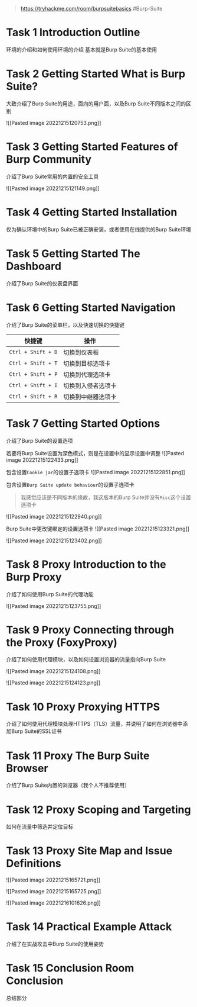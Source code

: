 > https://tryhackme.com/room/burpsuitebasics
> #Burp-Suite 
# Task 1 Introduction Outline

环境的介绍和如何使用环境的介绍
基本就是Burp Suite的基本使用

# Task 2 Getting Started What is Burp Suite?

大致介绍了Burp Suite的用途，面向的用户面，以及Burp Suite不同版本之间的区别

![[Pasted image 20221215120753.png]]

# Task 3 Getting Started Features of Burp Community

介绍了Burp Suite常用的内置的安全工具

![[Pasted image 20221215121149.png]]

# Task 4 Getting Started Installation

仅为确认环境中的Burp Suite已被正确安装，或者使用在线提供的Burp Suite环境

# Task 5 Getting Started The Dashboard

介绍了Burp Suite的仪表盘界面

# Task 6 Getting Started Navigation

介绍了Burp Suite的菜单栏，以及快速切换的快捷键

| 快捷键             | 操作               |
| ------------------ | ------------------ |
| `Ctrl + Shift + D` | 切换到仪表板       |
| `Ctrl + Shift + T` | 切换到目标选项卡   |
| `Ctrl + Shift + P` | 切换到代理选项卡   |
| `Ctrl + Shift + I` | 切换到入侵者选项卡 |
| `Ctrl + Shift + R` | 切换到中继器选项卡 |

# Task 7 Getting Started Options

介绍了Burp Suite的设置选项

若要将Burp Suite设置为深色模式，则是在设置中的显示设置中调整
![[Pasted image 20221215122433.png]]

包含设置`Cookie jar`的设置子选项卡
![[Pasted image 20221215122851.png]]

包含设置`Burp Suite update behaviour`的设置子选项卡
>我感觉应该是不同版本的缘故，我这版本的Burp Suite并没有`Misc`这个设置选项卡

![[Pasted image 20221215122940.png]]

Burp Suite中更改键绑定的设置选项卡
![[Pasted image 20221215123321.png]]

![[Pasted image 20221215123402.png]]

# Task 8 Proxy Introduction to the Burp Proxy

介绍了如何使用Burp Suite的代理功能

![[Pasted image 20221215123755.png]]

# Task 9 Proxy Connecting through the Proxy (FoxyProxy)

介绍了如何使用代理模块，以及如何设置浏览器的流量指向Burp Suite

![[Pasted image 20221215124108.png]]

![[Pasted image 20221215124123.png]]
# Task 10 Proxy Proxying HTTPS

介绍了如何使用代理模块处理HTTPS（TLS）流量，并说明了如何在浏览器中添加Burp Suite的SSL证书

# Task 11 Proxy The Burp Suite Browser

介绍了Burp Suite内置的浏览器（我个人不推荐使用）

# Task 12 Proxy Scoping and Targeting

如何在流量中筛选并定位目标

# Task 13 Proxy Site Map and Issue Definitions

![[Pasted image 20221215165721.png]]

![[Pasted image 20221215165725.png]]

![[Pasted image 20221216101626.png]]

# Task 14 Practical Example Attack

介绍了在实战攻击中Burp Suite的使用姿势

# Task 15 Conclusion Room Conclusion

总结部分